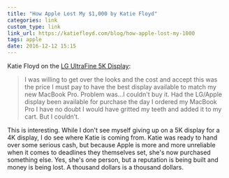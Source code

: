 ```yaml
---
title: "How Apple Lost My $1,000 by Katie Floyd"
categories: link
custom_type: link
link_url: https://katiefloyd.com/blog/how-apple-lost-my-1000
tags: apple
date: 2016-12-12 15:15
---
```


Katie Floyd on the [LG UltraFine 5K Display](http://www.apple.com/shop/product/HKN62LL/A/lg-ultrafine-5k-display?fnode=7c):

> I was willing to get over the looks and the cost and accept this was the price I must pay to have the best display available to match my new MacBook Pro. Problem was…I couldn't buy it. Had the LG/Apple display been available for purchase the day I ordered my MacBook Pro I have no doubt I would have gritted my teeth and added it to my cart. But I couldn’t.

This is interesting. While I don't see myself giving up on a 5K display for a 4K display, I do see where Katie is coming from. Katie was ready to hand over some serious cash, but because Apple is more and more unreliable when it comes to deadlines they themselves set, she's now purchased something else. Yes, she's one person, but a reputation is being built and money is being lost. A thousand dollars is a thousand dollars.
